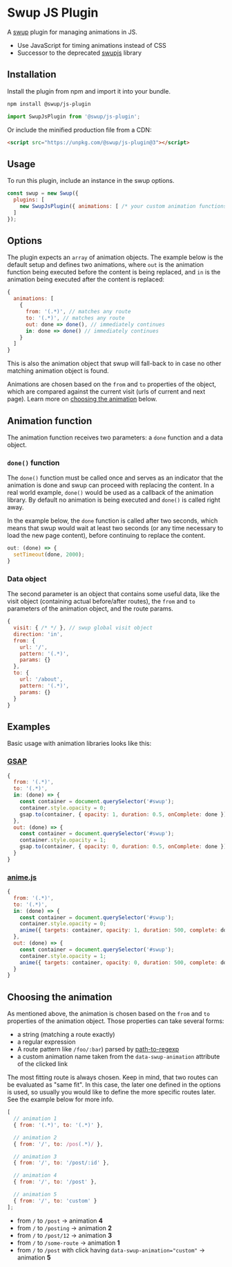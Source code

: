 # Swup JS Plugin

A [swup](https://swup.js.org) plugin for managing animations in JS.

- Use JavaScript for timing animations instead of CSS
- Successor to the deprecated [swupjs](https://github.com/swup/swupjs) library

## Installation

Install the plugin from npm and import it into your bundle.

```bash
npm install @swup/js-plugin
```

```js
import SwupJsPlugin from '@swup/js-plugin';
```

Or include the minified production file from a CDN:

```html
<script src="https://unpkg.com/@swup/js-plugin@3"></script>
```

## Usage

To run this plugin, include an instance in the swup options.

```js
const swup = new Swup({
  plugins: [
    new SwupJsPlugin({ animations: [ /* your custom animation functions */ ] })
  ]
});
```

## Options

The plugin expects an `array` of animation objects.
The example below is the default setup and defines two animations, where `out` is the
animation function being executed before the content is being replaced, and `in` is
the animation being executed after the content is replaced:

```js
{
  animations: [
    {
      from: '(.*)', // matches any route
      to: '(.*)', // matches any route
      out: done => done(), // immediately continues
      in: done => done() // immediately continues
    }
  ]
}
```

This is also the animation object that swup will fall-back to in case no other matching
animation object is found.

Animations are chosen based on the `from` and `to` properties of the object, which are
compared against the current visit (urls of current and next page).
Learn more on [choosing the animation](#choosing-the-animation) below.

## Animation function

The animation function receives two parameters: a `done` function and a data object.

### `done()` function

The `done()` function must be called once and serves as an indicator that the animation
is done and swup can proceed with replacing the content.
In a real world example, `done()` would be used as a callback of the animation library.
By default no animation is being executed and `done()` is called right away.

In the example below, the `done` function is called after two seconds,
which means that swup would wait at least two seconds (or any time necessary
to load the new page content), before continuing to replace the content.

```js
out: (done) => {
  setTimeout(done, 2000);
}
```

### Data object

The second parameter is an object that contains some useful data, like the visit
object (containing actual before/after routes), the `from` and `to` parameters of the
animation object, and the route params.

```js
{
  visit: { /* */ }, // swup global visit object
  direction: 'in',
  from: {
    url: '/',
    pattern: '(.*)',
    params: {}
  },
  to: {
    url: '/about',
    pattern: '(.*)',
    params: {}
  }
}
```

## Examples

Basic usage with animation libraries looks like this:

### [GSAP](https://greensock.com/gsap/)

```js
{
  from: '(.*)',
  to: '(.*)',
  in: (done) => {
    const container = document.querySelector('#swup');
    container.style.opacity = 0;
    gsap.to(container, { opacity: 1, duration: 0.5, onComplete: done });
  },
  out: (done) => {
    const container = document.querySelector('#swup');
    container.style.opacity = 1;
    gsap.to(container, { opacity: 0, duration: 0.5, onComplete: done });
  }
}
```

### [anime.js](https://animejs.com/)

```js
{
  from: '(.*)',
  to: '(.*)',
  in: (done) => {
    const container = document.querySelector('#swup');
    container.style.opacity = 0;
    anime({ targets: container, opacity: 1, duration: 500, complete: done });
  },
  out: (done) => {
    const container = document.querySelector('#swup');
    container.style.opacity = 1;
    anime({ targets: container, opacity: 0, duration: 500, complete: done });
  }
}
```

## Choosing the animation

As mentioned above, the animation is chosen based on the `from` and `to` properties of the animation object.
Those properties can take several forms:

- a string (matching a route exactly)
- a regular expression
- A route pattern like `/foo/:bar`) parsed by [path-to-regexp](https://github.com/pillarjs/path-to-regexp)
- a custom animation name taken from the `data-swup-animation` attribute of the clicked link

The most fitting route is always chosen.
Keep in mind, that two routes can be evaluated as "same fit".
In this case, the later one defined in the options is used, so usually you would like to define the more specific routes later.
See the example below for more info.

```js
[
  // animation 1
  { from: '(.*)', to: '(.*)' },

  // animation 2
  { from: '/', to: /pos(.*)/ },

  // animation 3
  { from: '/', to: '/post/:id' },

  // animation 4
  { from: '/', to: '/post' },

  // animation 5
  { from: '/', to: 'custom' }
];
```

- from `/` to `/post` → animation **4**
- from `/` to `/posting` → animation **2**
- from `/` to `/post/12` → animation **3**
- from `/` to `/some-route` → animation **1**
- from `/` to `/post` with click having `data-swup-animation="custom"` → animation **5**
